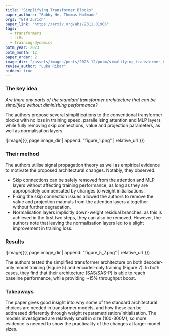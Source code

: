 ```yaml
---
title: "Simplifying Transformer Blocks"
paper_authors: "Bobby He, Thomas Hofmann"
orgs: "ETH Zurich"
paper_link: "https://arxiv.org/abs/2311.01906"
tags:
  - transformers
  - LLMs
  - training-dynamics
potm_year: 2023
potm_month: 12
paper_order: 2
image_dir: "/assets/images/posts/2023-12/potm/simplifying_transformer_blocks/"
review_author: "Luka Ribar"
hidden: true
---
```


### The key idea

*Are there any parts of the standard transformer architecture that can be simplified without diminishing performance?*

The authors propose several simplifications to the conventional transformer blocks with no loss in training speed, parallelising attention and MLP layers while fully removing skip connections, value and projection parameters, as well as normalisation layers.

![image]({{ page.image_dir | append: "figure_1.png" | relative_url }})

### Their method

The authors utilise signal propagation theory as well as empirical evidence to motivate the proposed architectural changes. Notably, they observed:

* Skip connections can be safely removed from the attention and MLP layers without affecting training performance, as long as they are appropriately compensated by changes to weight initialisations.
* Fixing the skip connection issues allowed the authors to remove the value and projection matmuls from the attention layers altogether without further degradation.
* Normalisation layers implicitly down-weight residual branches: as this is achieved in the first two steps, they can also be removed. However, the authors note that leaving the normalisation layers led to a slight improvement in training loss.

### Results

![image]({{ page.image_dir | append: "figure_5_7.png" | relative_url }})

The authors tested the simplified transformer architecture on both decoder-only model training (Figure 5) and encoder-only training (Figure 7). In both cases, they find that their architecture (SAS/SAS-P) is able to reach baseline performance, while providing ~15% throughput boost.

### Takeaways

The paper gives good insight into why some of the standard architectural choices are needed in transformer models, and how these can be addressed differently through weight reparametrisation/initialisation. The models investigated are relatively small in size (100-300M), so more evidence is needed to show the practicality of the changes at larger model sizes.
